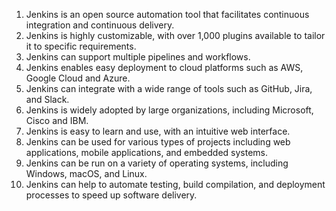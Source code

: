 

1. Jenkins is an open source automation tool that facilitates continuous integration and continuous delivery.
2. Jenkins is highly customizable, with over 1,000 plugins available to tailor it to specific requirements.
3. Jenkins can support multiple pipelines and workflows.
4. Jenkins enables easy deployment to cloud platforms such as AWS, Google Cloud and Azure.
5. Jenkins can integrate with a wide range of tools such as GitHub, Jira, and Slack.
6. Jenkins is widely adopted by large organizations, including Microsoft, Cisco and IBM.
7. Jenkins is easy to learn and use, with an intuitive web interface.
8. Jenkins can be used for various types of projects including web applications, mobile applications, and embedded systems.
9. Jenkins can be run on a variety of operating systems, including Windows, macOS, and Linux.
10. Jenkins can help to automate testing, build compilation, and deployment processes to speed up software delivery.